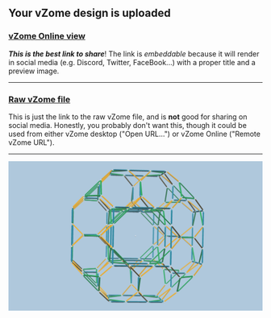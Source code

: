 ## Your vZome design is uploaded

### [vZome Online view][embed]

***This is the best link to share***!  The link is *embeddable* because it will render in social media (e.g. Discord, Twitter, FaceBook...) with a proper title and a preview image.

---

### [Raw vZome file][raw]

This is just the link to the raw vZome file, and is **not** good for
sharing on social media.
Honestly, you probably don't want this, though it could be used from either
vZome desktop ("Open URL...") or vZome Online ("Remote vZome URL").

---

![Image](<F4-0110-root2.png>)


[embed]: <https://vzome.com/app/embed.py?url=https://raw.githubusercontent.com/vorth/vzome-sharing/main/2021/07/15/22-14-48-F4-0110-root2/F4-0110-root2.vZome>
[raw]: <https://raw.githubusercontent.com/vorth/vzome-sharing/main/2021/07/15/22-14-48-F4-0110-root2/F4-0110-root2.vZome>

